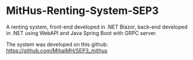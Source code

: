 # MitHus-Renting-System-SEP3
A renting system, front-end developed in .NET Blazor, back-end developed in .NET using WebAPI and Java Spring Boot with GRPC server.

The system was developed on this github: https://github.com/MihaiMH/SEP3_mithus
